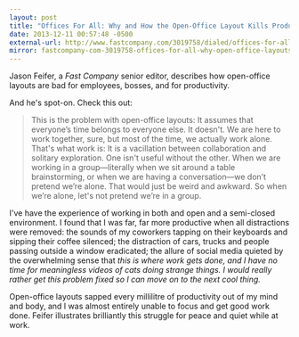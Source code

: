 ```yaml
---
layout: post
title: "Offices For All: Why and How the Open-Office Layout Kills Productivity"
date: 2013-12-11 00:57:48 -0500
external-url: http://www.fastcompany.com/3019758/dialed/offices-for-all-why-open-office-layouts-are-bad-for-employees-bosses-and-productivity
mirror: fastcompany-com-3019758-offices-for-all-why-open-office-layouts-are-bad.txt
---
```


Jason Feifer, a _Fast Company_ senior editor, describes how open-office layouts
are bad for employees, bosses, and for productivity.

And he's spot-on. Check this out:

> This is the problem with open-office layouts: It assumes that everyone’s time
> belongs to everyone else. It doesn't. We are here to work together, sure, but
> most of the time, we actually work alone. That's what work is: It is a
> vacillation between collaboration and solitary exploration. One isn't useful
> without the other. When we are working in a group—literally when we sit around
> a table brainstorming, or when we are having a conversation—we don’t pretend
> we’re alone. That would just be weird and awkward. So when we’re alone, let's
> not pretend we’re in a group.

I've have the experience of working in both and open and a semi-closed
environment. I found that I was far, far more productive when all distractions
were removed: the sounds of my coworkers tapping on their keyboards and sipping
their coffee silenced; the distraction of cars, trucks and people passing
outside a window eradicated; the allure of social media quieted by the
overwhelming sense that _this is where work gets done, and I have no time for
meaningless videos of cats doing strange things. I would really rather get this
problem fixed so I can move on to the next cool thing._

Open-office layouts sapped every millilitre of productivity out of my mind and
body, and I was almost entirely unable to focus and get good work done. Feifer
illustrates brilliantly this struggle for peace and quiet while at work.
